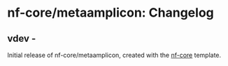 # nf-core/metaamplicon: Changelog

## vdev - <date>
Initial release of nf-core/metaamplicon, created with the [nf-core](http://nf-co.re/) template.

